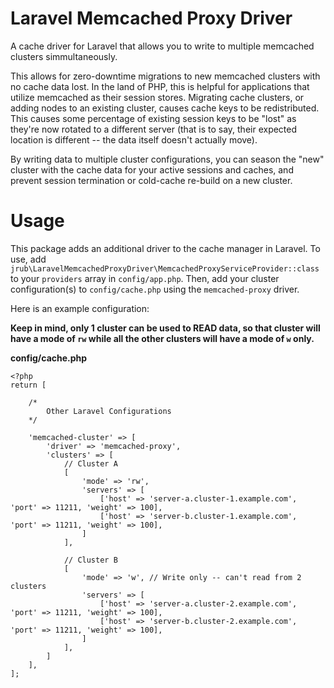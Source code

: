 # Laravel Memcached Proxy Driver

A cache driver for Laravel that allows you to write to multiple memcached clusters simmultaneously.

This allows for zero-downtime migrations to new memcached clusters with no cache data lost. In the land of PHP, this is helpful for applications that utilize memcached as their session stores. Migrating cache clusters, or adding nodes to an existing cluster, causes cache keys to be redistributed. This causes some percentage of existing session keys to be "lost" as they're now rotated to a different server (that is to say, their expected location is different -- the data itself doesn't actually move).

By writing data to multiple cluster configurations, you can season the "new" cluster with the cache data for your active sessions and caches, and prevent session termination or cold-cache re-build on a new cluster.

# Usage

This package adds an additional driver to the cache manager in Laravel. To use, add `jrub\LaravelMemcachedProxyDriver\MemcachedProxyServiceProvider::class` to your `providers` array in `config/app.php`. Then, add your cluster configuration(s) to `config/cache.php` using the `memcached-proxy` driver.

Here is an example configuration:

**Keep in mind, only 1 cluster can be used to READ data, so that cluster will have a mode of `rw` while all the other clusters will have a mode of `w` only.**

**config/cache.php**
```
<?php
return [

    /*
        Other Laravel Configurations
    */

    'memcached-cluster' => [
        'driver' => 'memcached-proxy',
        'clusters' => [
            // Cluster A
            [
                'mode' => 'rw',
                'servers' => [
                    ['host' => 'server-a.cluster-1.example.com', 'port' => 11211, 'weight' => 100],
                    ['host' => 'server-b.cluster-1.example.com', 'port' => 11211, 'weight' => 100],
                ]
            ],

            // Cluster B
            [
                'mode' => 'w', // Write only -- can't read from 2 clusters
                'servers' => [
                    ['host' => 'server-a.cluster-2.example.com', 'port' => 11211, 'weight' => 100],
                    ['host' => 'server-b.cluster-2.example.com', 'port' => 11211, 'weight' => 100],
                ]
            ],
        ]
    ],
];
```

